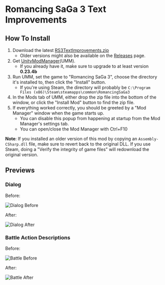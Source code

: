 # Romancing SaGa 3 Text Improvements

## How To Install

1. Download the latest [RS3TextImprovements.zip](https://github.com/rcfox/RS3TextImprovements/releases/latest/download/RS3TextImprovements.zip)
    * Older versions might also be available on the [Releases](https://github.com/rcfox/RS3TextImprovements/releases) page.
2. Get [UnityModManager](https://www.nexusmods.com/site/mods/21/)(UMM).
    * If you already have it, make sure to upgrade to at least version **0.23.4b**
3. Run UMM, set the game to "Romancing SaGa 3", choose the directory it's installed to, then click the "Install" button.
    * If you're using Steam, the directory will probably be `C:\Program Files (x86)\Steam\steamapps\common\RomancingSaGa3`
4. In the Mods tab of UMM, either drop the zip file into the bottom of the window, or click the "Install Mod" button to find the zip file.
5. If everything worked correctly, you should be greeted by a "Mod Manager" window when the game starts up.
    * You can disable this popup from happening at startup from the Mod Manager's settings tab.
    * You can open/close the Mod Manager with Ctrl+F10
    
**Note**: If you installed an older version of this mod by copying an `Assembly-CSharp.dll` file, make sure to revert back to the original DLL. If you use Steam, doing a "Verify the integrity of game files" will redownload the original version.

## Previews

### Dialog

Before:

![Dialog Before](/../images/before.gif?raw=true)

After:

![Dialog After](/../images/after.gif?raw=true)

### Battle Action Descriptions

Before:

![Battle Before](/../images/battle_before.jpg?raw=true)

After:

![Battle After](/../images/battle_after.jpg?raw=true)
